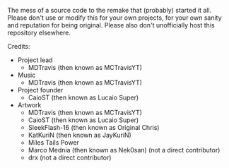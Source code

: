 The mess of a source code to the remake that (probably) started it all. Please don't use or modify this for your own projects, for your own sanity and reputation for being original. Please also don't unofficially host this repository elsewhere.

Credits:
- Project lead
  - MDTravis (then known as MCTravisYT)
- Music
  - MDTravis (then known as MCTravisYT)
- Project founder
  - CaioST (then known as Lucaio Super)
- Artwork
  - MDTravis (then known as MCTravisYT)
  - CaioST (then known as Lucaio Super)
  - SleekFlash-16 (then known as Original Chris)
  - KatKuriN (then known as JayKuriN)
  - Miles Tails Power
  - Marco Mednia (then known as Nek0san) (not a direct contributor)
  - drx (not a direct contributor)
